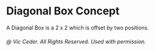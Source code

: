 
# Diagonal Box Concept

A Diagonal Box is a 2 x 2 which is offset by two positions.

###### @ Vic Ceder. All Rights Reserved.  Used with permission.
